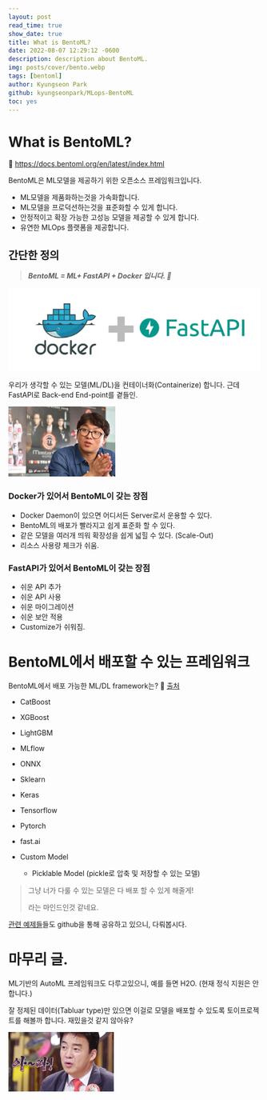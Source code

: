 ```yaml
---
layout: post
read_time: true
show_date: true
title: What is BentoML?
date: 2022-08-07 12:29:12 -0600
description: description about BentoML.
img: posts/cover/bento.webp
tags: [bentoml]
author: Kyungseon Park
github: kyungseonpark/MLops-BentoML
toc: yes
---
```


# What is BentoML?

🔗 <a href="https://docs.bentoml.org/en/latest/index.html">https://docs.bentoml.org/en/latest/index.html</a>

BentoML은 ML모델을 제공하기 위한 오픈소스 프레임워크입니다.

- ML모델을 제품화하는것을 가속화합니다.
- ML모델을 프로덕션하는것을 표준화할 수 있게 합니다.
- 안정적이고 확장 가능한 고성능 모델을 제공할 수 있게 합니다.
- 유연한 MLOps 플랫폼을 제공합니다.



## 간단한 정의

> ***BentoML = ML+ FastAPI + Docker 입니다. 🍱***

![Getting Started with Docker & Fast API 🚀🚀 - DEV Community](../assets/img/posts/2022-08-09-what-is-bentoml/l4jt274288k241g94r66.png)

우리가 생각할 수 있는 모델(ML/DL)을 컨테이너화(Containerize) 합니다. 근데 FastAPI로 Back-end End-point를 곁들인.

<img src="../assets/img/posts/2022-08-09-what-is-bentoml/img.png" alt="휴먼강록체, 근데 이제 ~를 곁들인" style="zoom:50%;" />

### Docker가 있어서 BentoML이 갖는 장점

- Docker Daemon이 있으면 어디서든 Server로서 운용할 수 있다.
- BentoML의 배포가 빨라지고 쉽게 표준화 할 수 있다.
- 같은 모델을 여러개 띄워 확장성을 쉽게 넓힐 수 있다. (Scale-Out)
- 리소스 사용량 체크가 쉬움.

### FastAPI가 있어서 BentoML이 갖는 장점

- 쉬운 API 추가
- 쉬운 API 사용
- 쉬운 마이그레이션
- 쉬운 보안 적용
- Customize가 쉬워짐.



# BentoML에서 배포할 수 있는 프레임워크

BentoML에서 배포 가능한 ML/DL framework는? 🔗 <a href="https://docs.bentoml.org/en/latest/frameworks/index.html">출처</a>

- CatBoost
- XGBoost
- LightGBM
- MLflow
- ONNX
- Sklearn

- Keras
- Tensorflow
- Pytorch
- fast.ai

- Custom Model
  - Picklable Model (pickle로 압축 및 저장할 수 있는 모델)

> 그냥 너가 다룰 수 있는 모델은 다 배포 할 수 있게 해줄게!
>
> 라는 마인드인것 같네요.

<a href="https://github.com/bentoml/BentoML/tree/main/examples">관련 예제들</a>들도 github을 통해 공유하고 있으니, 다뤄봅시다. 



# 마무리 글.

ML기반의 AutoML 프레임워크도 다루고있으니, 예를 들면 H2O. (현재 정식 지원은 안합니다.)

잘 정제된 데이터(Tabluar type)만 있으면 이걸로 모델을 배포할 수 있도록 토이프로젝트를 해볼까 합니다. 재밌을것 같지 않아유?

<img src="../assets/img/posts/2022-08-09-what-is-bentoml/VD13652524_w640.jpg" alt="백종원의 3대 천왕 : 하니, 라면 먹방하며 깨알 같은 백종원 흉내 “재밌네” : SBS" style="zoom: 33%;" />

